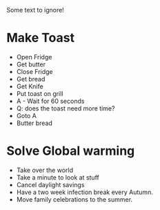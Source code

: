 


Some text to ignore! 

# Make Toast
* Open Fridge
* Get butter 
* Close Fridge
* Get bread 
* Get Knife 
* Put toast on grill 
* A - Wait for 60 seconds
* Q: does the toast need more time?
* Goto A
* Butter bread


# Solve Global warming
* Take over the world 
* Take a minute to look at stuff
* Cancel daylight savings 
* Have a two week infection break every Autumn. 
* Move family celebrations to the summer.  
